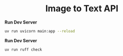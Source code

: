 <h1 align="center">
  Image to Text API
</h1>

**Run Dev Server**

```bash
uv run uvicorn main:app --reload
```

**Run Dev Server**

```bash
uv run ruff check
```
